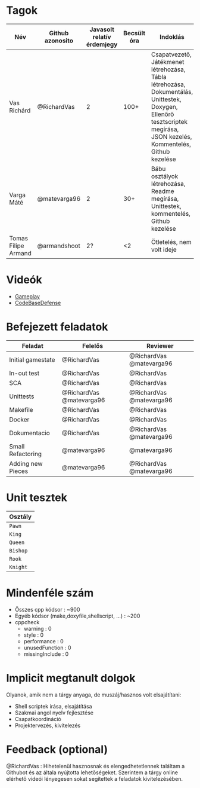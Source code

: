 # Tagok

| Név | Github azonosito  | Javasolt relatív érdemjegy | Becsült óra | Indoklás  | 
| --- | ---- | --- | ------------------ | --------- |
| Vas Richárd | @RichardVas | 2 | 100+ | Csapatvezető, Játékmenet létrehozása, Tábla létrehozása, Dokumentálás, Unittestek, Doxygen, Ellenőrő tesztscriptek megírása, JSON kezelés, Kommentelés, Github kezelése |
| Varga Máté | @matevarga96 | 2 | 30+ | Bábu osztályok létrehozása, Readme megírása, Unittestek, kommentelés, Github kezelése  |
| Tomas Filipe Armand | @armandshoot | 2? | <2 | Ötletelés, nem volt ideje |


# Videók

 - [Gameplay](/videos/gameplay.mp4)
 - [CodeBaseDefense](/videos/codebasedefence.mp4)

# Befejezett feladatok

| Feladat |  Felelős | Reviewer | 
| --- |  --- | ------------------ | 
| Initial gamestate  | @RichardVas| @RichardVas @matevarga96| 
| In-out test | @RichardVas| @RichardVas| 
| SCA | @RichardVas| @RichardVas | 
| Unittests| @RichardVas @matevarga96| @RichardVas @matevarga96|
| Makefile | @RichardVas| @RichardVas | 
| Docker | @RichardVas| @RichardVas |
| Dokumentacio | @RichardVas| @RichardVas @matevarga96 |
| Small Refactoring |@matevarga96|  @matevarga96|
| Adding new Pieces |@matevarga96| @RichardVas  @matevarga96|


# Unit tesztek

| Osztály |
| --- | 
| `Pawn` | 
| `King` |
| `Queen` |
| `Bishop` |
| `Rook` |
| `Knight` |

# Mindenféle szám
 - Összes cpp kódsor : ~900
 - Egyéb kódsor (make,doxyfile,shellscript, ...) : ~200
 - cppcheck
   - warning : 0
   - style : 0
   - performance : 0
   - unusedFunction :  0
   - missingInclude :  0

# Implicit megtanult dolgok
Olyanok, amik nem a tárgy anyaga, de muszáj/hasznos volt elsajátítani:
- Shell scriptek írása, elsajátítása
- Szakmai angol nyelv fejlesztése
- Csapatkoordináció
- Projektervezés, kivitelezés



# Feedback (optional)
 
@RichardVas : Hihetelenül hasznosnak és elengedhetetlennek találtam a Githubot és az általa nyújtotta lehetőségeket. Szerintem a tárgy online elérhető videói lényegesen sokat segítettek a feladatok kivitelezésében.
